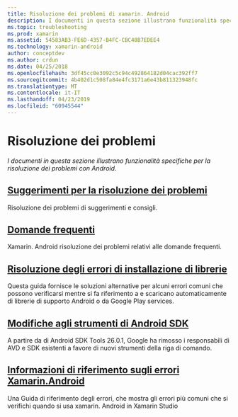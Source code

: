 ```yaml
---
title: Risoluzione dei problemi di xamarin. Android
description: I documenti in questa sezione illustrano funzionalità specifiche per la risoluzione dei problemi con Android.
ms.topic: troubleshooting
ms.prod: xamarin
ms.assetid: 54583AB3-FE6D-4357-B4FC-CBC48B7EDEE4
ms.technology: xamarin-android
author: conceptdev
ms.author: crdun
ms.date: 04/25/2018
ms.openlocfilehash: 3df45cc0e3092c5c94c492864182d04cac392ff7
ms.sourcegitcommit: 4b402d1c508fa84e4fc3171a6e43b811323948fc
ms.translationtype: MT
ms.contentlocale: it-IT
ms.lasthandoff: 04/23/2019
ms.locfileid: "60945544"
---
```

# <a name="troubleshooting"></a>Risoluzione dei problemi

_I documenti in questa sezione illustrano funzionalità specifiche per la risoluzione dei problemi con Android._

## <a name="troubleshooting-tipsandroidtroubleshootingtroubleshootingmd"></a>[Suggerimenti per la risoluzione dei problemi](~/android/troubleshooting/troubleshooting.md)

Risoluzione dei problemi di suggerimenti e consigli.


## <a name="frequently-asked-questionsquestionsindexmd"></a>[Domande frequenti](questions/index.md)

Xamarin. Android risoluzione dei problemi relativi alle domande frequenti.


## <a name="resolving-library-installation-errorsandroidtroubleshootingresolving-library-installation-errorsmd"></a>[Risoluzione degli errori di installazione di librerie](~/android/troubleshooting/resolving-library-installation-errors.md)

Questa guida fornisce le soluzioni alternative per alcuni errori comuni che possono verificarsi mentre si fa riferimento a e scaricano automaticamente di librerie di supporto Android o da Google Play services.


## <a name="changes-to-the-android-sdk-toolingandroidtroubleshootingsdk-cli-tooling-changesmd"></a>[Modifiche agli strumenti di Android SDK](~/android/troubleshooting/sdk-cli-tooling-changes.md)

A partire da di Android SDK Tools 26.0.1, Google ha rimosso i responsabili di AVD e SDK esistenti a favore di nuovi strumenti della riga di comando.


## <a name="xamarinandroid-errors-referenceandroidtroubleshootingerrorsmd"></a>[Informazioni di riferimento sugli errori Xamarin.Android](~/android/troubleshooting/errors.md)

Una Guida di riferimento degli errori, che mostra gli errori più comuni che si verifichi quando si usa xamarin. Android in Xamarin Studio
